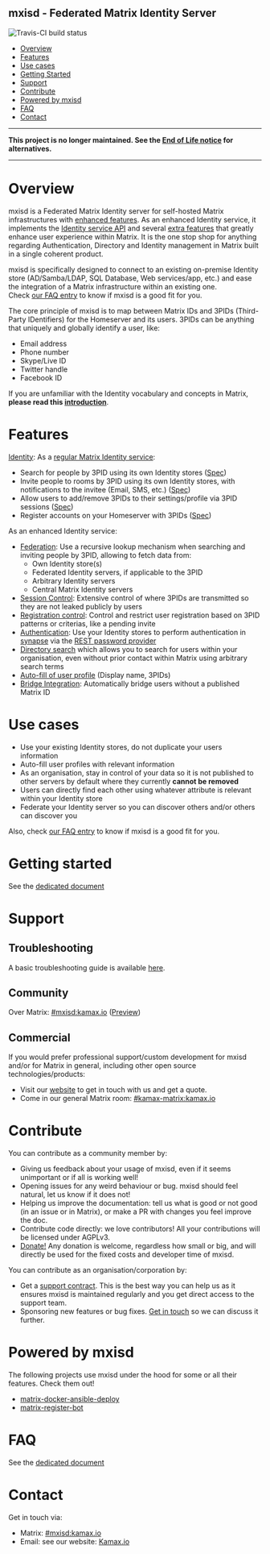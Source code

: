 mxisd - Federated Matrix Identity Server
----------------------------------------
![Travis-CI build status](https://travis-ci.org/kamax-matrix/mxisd.svg?branch=master)  

- [Overview](#overview)
- [Features](#features)
- [Use cases](#use-cases)
- [Getting Started](#getting-started)
- [Support](#support)
- [Contribute](#contribute)
- [Powered by mxisd](#powered-by-mxisd)
- [FAQ](#faq)
- [Contact](#contact)

---

**This project is no longer maintained. See the [End of Life notice](EOL.md#end-of-life-notice) for alternatives.**

---

# Overview
mxisd is a Federated Matrix Identity server for self-hosted Matrix infrastructures with [enhanced features](#features).
As an enhanced Identity service, it implements the [Identity service API](https://matrix.org/docs/spec/identity_service/r0.2.0.html)
and several [extra features](#features) that greatly enhance user experience within Matrix.
It is the one stop shop for anything regarding Authentication, Directory and Identity management in Matrix built in a
single coherent product.

mxisd is specifically designed to connect to an existing on-premise Identity store (AD/Samba/LDAP, SQL Database,
Web services/app, etc.) and ease the integration of a Matrix infrastructure within an existing one.  
Check [our FAQ entry](docs/faq.md#what-kind-of-setup-is-mxisd-really-designed-for) to know if mxisd is a good fit for you.

The core principle of mxisd is to map between Matrix IDs and 3PIDs (Third-Party IDentifiers) for the Homeserver and its
users. 3PIDs can be anything that uniquely and globally identify a user, like:
- Email address
- Phone number
- Skype/Live ID
- Twitter handle
- Facebook ID

If you are unfamiliar with the Identity vocabulary and concepts in Matrix, **please read this [introduction](docs/concepts.md)**.  

# Features
[Identity](docs/features/identity.md): As a [regular Matrix Identity service](https://matrix.org/docs/spec/identity_service/r0.2.0.html#general-principles):
- Search for people by 3PID using its own Identity stores
  ([Spec](https://matrix.org/docs/spec/identity_service/r0.2.0.html#association-lookup))
- Invite people to rooms by 3PID using its own Identity stores, with notifications to the invitee (Email, SMS, etc.)
  ([Spec](https://matrix.org/docs/spec/identity_service/r0.2.0.html#invitation-storage))
- Allow users to add/remove 3PIDs to their settings/profile via 3PID sessions
  ([Spec](https://matrix.org/docs/spec/identity_service/r0.2.0.html#establishing-associations))
- Register accounts on your Homeserver with 3PIDs
  ([Spec](https://matrix.org/docs/spec/identity_service/r0.2.0.html#establishing-associations))

As an enhanced Identity service:
- [Federation](docs/features/federation.md): Use a recursive lookup mechanism when searching and inviting people by 3PID,
  allowing to fetch data from:
  - Own Identity store(s)
  - Federated Identity servers, if applicable to the 3PID
  - Arbitrary Identity servers
  - Central Matrix Identity servers
- [Session Control](docs/threepids/session/session.md): Extensive control of where 3PIDs are transmitted so they are not
  leaked publicly by users
- [Registration control](docs/features/registration.md): Control and restrict user registration based on 3PID patterns or criterias, like a pending invite
- [Authentication](docs/features/authentication.md): Use your Identity stores to perform authentication in [synapse](https://github.com/matrix-org/synapse)
  via the [REST password provider](https://github.com/kamax-io/matrix-synapse-rest-auth)
- [Directory search](docs/features/directory.md) which allows you to search for users within your organisation,
  even without prior contact within Matrix using arbitrary search terms
- [Auto-fill of user profile](docs/features/authentication.md#profile-auto-fill) (Display name, 3PIDs)
- [Bridge Integration](docs/features/bridge-integration.md): Automatically bridge users without a published Matrix ID

# Use cases
- Use your existing Identity stores, do not duplicate your users information
- Auto-fill user profiles with relevant information
- As an organisation, stay in control of your data so it is not published to other servers by default where they
  currently **cannot be removed**
- Users can directly find each other using whatever attribute is relevant within your Identity store
- Federate your Identity server so you can discover others and/or others can discover you

Also, check [our FAQ entry](docs/faq.md#what-kind-of-setup-is-mxisd-really-designed-for) to know if mxisd is a good fit for you.

# Getting started
See the [dedicated document](docs/getting-started.md)

# Support
## Troubleshooting
A basic troubleshooting guide is available [here](docs/troubleshooting.md).

## Community
Over Matrix: [#mxisd:kamax.io](https://matrix.to/#/#mxisd:kamax.io) ([Preview](https://view.matrix.org/room/!NPRUEisLjcaMtHIzDr:kamax.io/))

## Commercial
If you would prefer professional support/custom development for mxisd and/or for Matrix in general, including other open
source technologies/products:
- Visit our [website](https://www.kamax.io/) to get in touch with us and get a quote.
- Come in our general Matrix room: [#kamax-matrix:kamax.io](https://matrix.to/#/#kamax-matrix:kamax.io)

# Contribute 
You can contribute as a community member by:
- Giving us feedback about your usage of mxisd, even if it seems unimportant or if all is working well!
- Opening issues for any weird behaviour or bug. mxisd should feel natural, let us know if it does not!
- Helping us improve the documentation: tell us what is good or not good (in an issue or in Matrix), or make a PR with
changes you feel improve the doc.
- Contribute code directly: we love contributors! All your contributions will be licensed under AGPLv3.
- [Donate!](https://liberapay.com/maximusdor/) Any donation is welcome, regardless how small or big, and will directly
be used for the fixed costs and developer time of mxisd.

You can contribute as an organisation/corporation by:
- Get a [support contract](#commercial). This is the best way you can help us as it ensures mxisd is
maintained regularly and you get direct access to the support team.
- Sponsoring new features or bug fixes. [Get in touch](#contact) so we can discuss it further.

# Powered by mxisd
The following projects use mxisd under the hood for some or all their features. Check them out!
- [matrix-docker-ansible-deploy](https://github.com/spantaleev/matrix-docker-ansible-deploy)
- [matrix-register-bot](https://github.com/krombel/matrix-register-bot)

# FAQ
See the [dedicated document](docs/faq.md)

# Contact
Get in touch via:
- Matrix: [#mxisd:kamax.io](https://matrix.to/#/#mxisd:kamax.io)
- Email: see our website: [Kamax.io](https://www.kamax.io)
